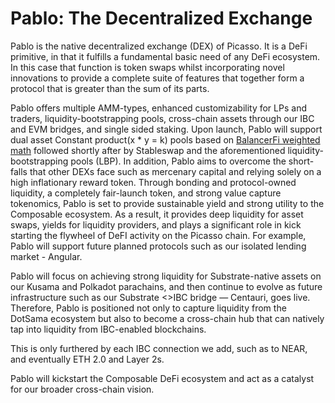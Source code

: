 # Pablo: The Decentralized Exchange

Pablo is the native decentralized exchange (DEX) of Picasso. It is a DeFi primitive, in that it fulfills a fundamental 
basic need of any DeFi ecosystem. In this case that function is token swaps whilst incorporating novel innovations to 
provide a complete suite of features that together form a protocol that is greater than the sum of its parts. 

Pablo offers multiple AMM-types, enhanced customizability for LPs and traders, liquidity-bootstrapping pools, 
cross-chain assets through our IBC and EVM bridges, and single sided staking.
Upon launch, Pablo will support dual asset Constant product(x * y = k) pools based on [BalancerFi weighted math]
followed shortly after by Stableswap and the aforementioned liquidity-bootstrapping pools (LBP). 
In addition, Pablo aims to overcome the short-falls that other DEXs face such as mercenary capital
and relying solely on a high inflationary reward token. 
Through bonding and protocol-owned liquidity, a completely fair-launch token, and strong value capture tokenomics, 
Pablo is set to provide sustainable yield and strong utility to the Composable ecosystem. 
As a result, it provides deep liquidity for asset swaps, yields for liquidity providers, 
and plays a significant role in kick starting the flywheel of DeFI activity on the Picasso chain. 
For example, Pablo will support future planned protocols such as our isolated lending market - Angular.

Pablo will focus on achieving strong liquidity for Substrate-native assets on our Kusama and Polkadot parachains, 
and then continue to evolve as future infrastructure such as our Substrate <<!--\-->>IBC bridge — Centauri, goes live. 
Therefore, Pablo is positioned not only to capture liquidity from the DotSama ecosystem
but also to become a cross-chain hub that can natively tap into liquidity from IBC-enabled blockchains. 

This is only furthered by each IBC connection we add, such as to NEAR, and eventually ETH 2.0 and Layer 2s. 

Pablo will kickstart the Composable DeFi ecosystem and act as a catalyst for our broader cross-chain vision.

[BalancerFi weighted math]: https://docs.balancer.fi/concepts/math/weighted-math
